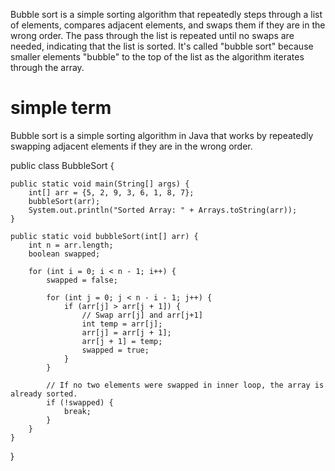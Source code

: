 Bubble sort is a simple sorting algorithm that repeatedly steps through a list of elements, compares adjacent elements, and swaps them if they are in the wrong order. The pass through the list is repeated until no swaps are needed, indicating that the list is sorted. It's called "bubble sort" because smaller elements "bubble" to the top of the list as the algorithm iterates through the array.

# simple term
Bubble sort is a simple sorting algorithm in Java that works by repeatedly swapping adjacent elements if they are in the wrong order.



public class BubbleSort {

    public static void main(String[] args) {
        int[] arr = {5, 2, 9, 3, 6, 1, 8, 7};
        bubbleSort(arr);
        System.out.println("Sorted Array: " + Arrays.toString(arr));
    }

    public static void bubbleSort(int[] arr) {
        int n = arr.length;
        boolean swapped;
        
        for (int i = 0; i < n - 1; i++) {
            swapped = false;
            
            for (int j = 0; j < n - i - 1; j++) {
                if (arr[j] > arr[j + 1]) {
                    // Swap arr[j] and arr[j+1]
                    int temp = arr[j];
                    arr[j] = arr[j + 1];
                    arr[j + 1] = temp;
                    swapped = true;
                }
            }
            
            // If no two elements were swapped in inner loop, the array is already sorted.
            if (!swapped) {
                break;
            }
        }
    }
}
